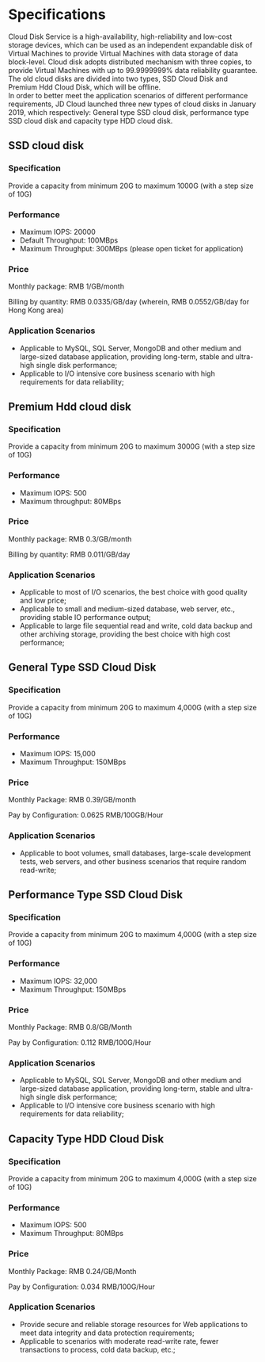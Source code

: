 # **Specifications**


Cloud Disk Service is a high-availability, high-reliability and low-cost storage devices, which can be used as an independent expandable disk of Virtual Machines to provide Virtual Machines with data storage of data block-level. Cloud disk adopts distributed mechanism with three copies, to provide Virtual Machines with up to 99.9999999% data reliability guarantee. The old cloud disks are divided into two types, SSD Cloud Disk and Premium Hdd Cloud Disk, which will be offline.<br>
In order to better meet the application scenarios of different performance requirements, JD Cloud launched three new types of cloud disks in January 2019, which respectively: General type SSD cloud disk, performance type SSD cloud disk and capacity type HDD cloud disk.

## SSD cloud disk

### Specification

Provide a capacity from minimum 20G to maximum 1000G (with a step size of 10G)

### Performance
- Maximum IOPS: 20000
- Default Throughput: 100MBps
- Maximum Throughput: 300MBps (please open ticket for application)
### Price

Monthly package: RMB 1/GB/month

Billing by quantity: RMB 0.0335/GB/day (wherein, RMB 0.0552/GB/day for Hong Kong area)

### Application Scenarios
- Applicable to MySQL, SQL Server, MongoDB and other medium and large-sized database application, providing long-term, stable and ultra-high single disk performance;
- Applicable to I/O intensive core business scenario with high requirements for data reliability;


## Premium Hdd cloud disk

### Specification

Provide a capacity from minimum 20G to maximum 3000G (with a step size of 10G)

### Performance
- Maximum IOPS: 500
- Maximum throughput: 80MBps
### Price

Monthly package: RMB 0.3/GB/month

Billing by quantity: RMB 0.011/GB/day

### Application Scenarios
- Applicable to most of I/O scenarios, the best choice with good quality and low price;
- Applicable to small and medium-sized database, web server, etc., providing stable IO performance output;
- Applicable to large file sequential read and write, cold data backup and other archiving storage, providing the best choice with high cost performance;


## General Type SSD Cloud Disk

### Specification

Provide a capacity from minimum 20G to maximum 4,000G (with a step size of 10G)

### Performance
- Maximum IOPS: 15,000
- Maximum Throughput: 150MBps
### Price

Monthly Package: RMB 0.39/GB/month

Pay by Configuration: 0.0625 RMB/100GB/Hour

### Application Scenarios
- Applicable to boot volumes, small databases, large-scale development tests, web servers, and other business scenarios that require random read-write;

## Performance Type SSD Cloud Disk

### Specification

Provide a capacity from minimum 20G to maximum 4,000G (with a step size of 10G)

### Performance
- Maximum IOPS: 32,000
- Maximum Throughput: 150MBps
### Price

Monthly Package: RMB 0.8/GB/Month

Pay by Configuration: 0.112 RMB/100G/Hour

### Application Scenarios
- Applicable to MySQL, SQL Server, MongoDB and other medium and large-sized database application, providing long-term, stable and ultra-high single disk performance;
- Applicable to I/O intensive core business scenario with high requirements for data reliability;

## Capacity Type HDD Cloud Disk

### Specification

Provide a capacity from minimum 20G to maximum 4,000G (with a step size of 10G)

### Performance
- Maximum IOPS: 500
- Maximum Throughput: 80MBps
### Price

Monthly Package: RMB 0.24/GB/Month

Pay by Configuration: 0.034 RMB/100G/Hour

### Application Scenarios
- Provide secure and reliable storage resources for Web applications to meet data integrity and data protection requirements;
- Applicable to scenarios with moderate read-write rate, fewer transactions to process, cold data backup, etc.;


